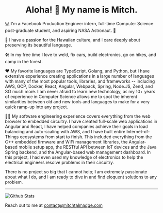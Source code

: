 <h1 align="center">Aloha! 🌺 My name is Mitch.</h1>

💻 I'm a Facebook Production Engineer intern, full-time Computer Science post-graduate student, and aspiring NASA Astronaut. 🚀

🤙 I have a passion for the Hawaiian culture, and I care deeply about preserving its beautiful language.

🛠 In my free time I love to weld, fix cars, build electronics, go on hikes, and camp in the forest.

♥ My favorite languages are TypeScript, Golang, and Python, but I have extensive experience creating applications in a large number of languages with many of the most popular tools, libraries, and frameworks -- including AWS, GCP, Docker, React, Angular, Webpack, Spring, Node.JS, Zend, and SO much more. I am never afraid to learn new technology, as my 10+ years of experience in Computer Science allows me to spot the inherent similarities between old and new tools and languages to make for a very quick ramp-up into any project.

👨‍💻 My software engineering experience covers everything from the web browser to embedded circuitry. I have created full-scale web applications in Angular and React, I have helped companies achieve their goals in load balancing and auto-scaling with AWS, and I have built entire Internet-of-Things ecosystems from start to finish. This included everything from the C++ embedded firmware and WiFi management libraries, the Angular-based mobile setup app, the RESTful API between IoT devices and the Java Spring backend, and the Angular-based web management dashboard. In this project, I had even used my knowledge of electronics to help the electrical engineers resolve problems in their circuitry. 

There is no project so big that I cannot help; I am extremely passionate about what I do, and I am ready to dive in and find eloquent solutions to any problem.

---

<img align="center" src="https://github-readme-stats.anuraghazra1.vercel.app/api?username=MitchTalmadge&show_icons=true&include_all_commits=true&theme=material-palenight" alt="Github Stats" />

Reach out to me at <a href="mailto:contact@mitchtalmadge.com">contact@mitchtalmadge.com</a>
